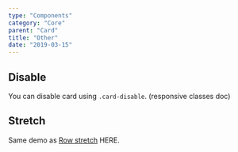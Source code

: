 ```yaml
---
type: "Components"
category: "Core"
parent: "Card"
title: "Other"
date: "2019-03-15"
---
```


## Disable

You can disable card using `.card-disable`.
(responsive classes doc)

<demo>
  <demovanilla src="vanilla/components/core/card/disable">
  </demovanilla>
</demo>

## Stretch

Same demo as [Row stretch](/components/core/row/other#stretch) HERE.
